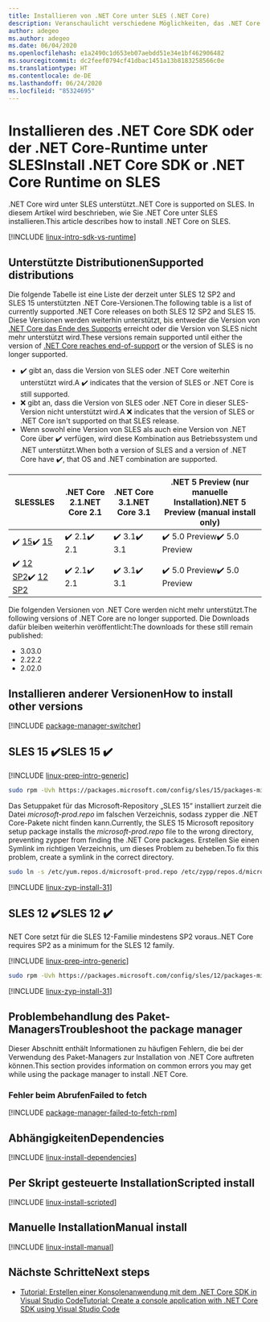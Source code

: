 ```yaml
---
title: Installieren von .NET Core unter SLES (.NET Core)
description: Veranschaulicht verschiedene Möglichkeiten, das .NET Core SDK und die NET Core-Runtime unter SLES zu installieren.
author: adegeo
ms.author: adegeo
ms.date: 06/04/2020
ms.openlocfilehash: e1a2490c1d653eb07aebdd51e34e1bf462906482
ms.sourcegitcommit: dc2feef0794cf41dbac1451a13b8183258566c0e
ms.translationtype: HT
ms.contentlocale: de-DE
ms.lasthandoff: 06/24/2020
ms.locfileid: "85324695"
---
```

# <a name="install-net-core-sdk-or-net-core-runtime-on-sles"></a><span data-ttu-id="a3e95-103">Installieren des .NET Core SDK oder der .NET Core-Runtime unter SLES</span><span class="sxs-lookup"><span data-stu-id="a3e95-103">Install .NET Core SDK or .NET Core Runtime on SLES</span></span>

<span data-ttu-id="a3e95-104">.NET Core wird unter SLES unterstützt.</span><span class="sxs-lookup"><span data-stu-id="a3e95-104">.NET Core is supported on SLES.</span></span> <span data-ttu-id="a3e95-105">In diesem Artikel wird beschrieben, wie Sie .NET Core unter SLES installieren.</span><span class="sxs-lookup"><span data-stu-id="a3e95-105">This article describes how to install .NET Core on SLES.</span></span>

[!INCLUDE [linux-intro-sdk-vs-runtime](includes/linux-intro-sdk-vs-runtime.md)]

## <a name="supported-distributions"></a><span data-ttu-id="a3e95-106">Unterstützte Distributionen</span><span class="sxs-lookup"><span data-stu-id="a3e95-106">Supported distributions</span></span>

<span data-ttu-id="a3e95-107">Die folgende Tabelle ist eine Liste der derzeit unter SLES 12 SP2 and SLES 15 unterstützten .NET Core-Versionen.</span><span class="sxs-lookup"><span data-stu-id="a3e95-107">The following table is a list of currently supported .NET Core releases on both SLES 12 SP2 and SLES 15.</span></span> <span data-ttu-id="a3e95-108">Diese Versionen werden weiterhin unterstützt, bis entweder die Version von [.NET Core das Ende des Supports](https://dotnet.microsoft.com/platform/support/policy/dotnet-core) erreicht oder die Version von SLES nicht mehr unterstützt wird.</span><span class="sxs-lookup"><span data-stu-id="a3e95-108">These versions remain supported until either the version of [.NET Core reaches end-of-support](https://dotnet.microsoft.com/platform/support/policy/dotnet-core) or the version of SLES is no longer supported.</span></span>

- <span data-ttu-id="a3e95-109">✔️ gibt an, dass die Version von SLES oder .NET Core weiterhin unterstützt wird.</span><span class="sxs-lookup"><span data-stu-id="a3e95-109">A ✔️ indicates that the version of SLES or .NET Core is still supported.</span></span>
- <span data-ttu-id="a3e95-110">❌ gibt an, dass die Version von SLES oder .NET Core in dieser SLES-Version nicht unterstützt wird.</span><span class="sxs-lookup"><span data-stu-id="a3e95-110">A ❌ indicates that the version of SLES or .NET Core isn't supported on that SLES release.</span></span>
- <span data-ttu-id="a3e95-111">Wenn sowohl eine Version von SLES als auch eine Version von .NET Core über ✔️ verfügen, wird diese Kombination aus Betriebssystem und .NET unterstützt.</span><span class="sxs-lookup"><span data-stu-id="a3e95-111">When both a version of SLES and a version of .NET Core have ✔️, that OS and .NET combination are supported.</span></span>

| <span data-ttu-id="a3e95-112">SLES</span><span class="sxs-lookup"><span data-stu-id="a3e95-112">SLES</span></span>                   | <span data-ttu-id="a3e95-113">.NET Core 2.1</span><span class="sxs-lookup"><span data-stu-id="a3e95-113">.NET Core 2.1</span></span> | <span data-ttu-id="a3e95-114">.NET Core 3.1</span><span class="sxs-lookup"><span data-stu-id="a3e95-114">.NET Core 3.1</span></span> | <span data-ttu-id="a3e95-115">.NET 5 Preview (nur manuelle Installation)</span><span class="sxs-lookup"><span data-stu-id="a3e95-115">.NET 5 Preview (manual install only)</span></span> |
|------------------------|---------------|---------------|----------------|
| <span data-ttu-id="a3e95-116">✔️ [15](#sles-15-)</span><span class="sxs-lookup"><span data-stu-id="a3e95-116">✔️ [15](#sles-15-)</span></span>     | <span data-ttu-id="a3e95-117">✔️ 2.1</span><span class="sxs-lookup"><span data-stu-id="a3e95-117">✔️ 2.1</span></span>        | <span data-ttu-id="a3e95-118">✔️ 3.1</span><span class="sxs-lookup"><span data-stu-id="a3e95-118">✔️ 3.1</span></span>        | <span data-ttu-id="a3e95-119">✔️ 5.0 Preview</span><span class="sxs-lookup"><span data-stu-id="a3e95-119">✔️ 5.0 Preview</span></span> |
| <span data-ttu-id="a3e95-120">✔️ [12 SP2](#sles-12-)</span><span class="sxs-lookup"><span data-stu-id="a3e95-120">✔️ [12 SP2](#sles-12-)</span></span> | <span data-ttu-id="a3e95-121">✔️ 2.1</span><span class="sxs-lookup"><span data-stu-id="a3e95-121">✔️ 2.1</span></span>        | <span data-ttu-id="a3e95-122">✔️ 3.1</span><span class="sxs-lookup"><span data-stu-id="a3e95-122">✔️ 3.1</span></span>        | <span data-ttu-id="a3e95-123">✔️ 5.0 Preview</span><span class="sxs-lookup"><span data-stu-id="a3e95-123">✔️ 5.0 Preview</span></span> |

<span data-ttu-id="a3e95-124">Die folgenden Versionen von .NET Core werden nicht mehr unterstützt.</span><span class="sxs-lookup"><span data-stu-id="a3e95-124">The following versions of .NET Core are no longer supported.</span></span> <span data-ttu-id="a3e95-125">Die Downloads dafür bleiben weiterhin veröffentlicht:</span><span class="sxs-lookup"><span data-stu-id="a3e95-125">The downloads for these still remain published:</span></span>

- <span data-ttu-id="a3e95-126">3.0</span><span class="sxs-lookup"><span data-stu-id="a3e95-126">3.0</span></span>
- <span data-ttu-id="a3e95-127">2.2</span><span class="sxs-lookup"><span data-stu-id="a3e95-127">2.2</span></span>
- <span data-ttu-id="a3e95-128">2.0</span><span class="sxs-lookup"><span data-stu-id="a3e95-128">2.0</span></span>

## <a name="how-to-install-other-versions"></a><span data-ttu-id="a3e95-129">Installieren anderer Versionen</span><span class="sxs-lookup"><span data-stu-id="a3e95-129">How to install other versions</span></span>

[!INCLUDE [package-manager-switcher](./includes/package-manager-heading-hack-pkgname.md)]

## <a name="sles-15-"></a><span data-ttu-id="a3e95-130">SLES 15 ✔️</span><span class="sxs-lookup"><span data-stu-id="a3e95-130">SLES 15 ✔️</span></span>

[!INCLUDE [linux-prep-intro-generic](includes/linux-prep-intro-generic.md)]

```bash
sudo rpm -Uvh https://packages.microsoft.com/config/sles/15/packages-microsoft-prod.rpm
```

<span data-ttu-id="a3e95-131">Das Setuppaket für das Microsoft-Repository „SLES 15“ installiert zurzeit die Datei *microsoft-prod.repo* im falschen Verzeichnis, sodass zypper die .NET Core-Pakete nicht finden kann.</span><span class="sxs-lookup"><span data-stu-id="a3e95-131">Currently, the SLES 15 Microsoft repository setup package installs the *microsoft-prod.repo* file to the wrong directory, preventing zypper from finding the .NET Core packages.</span></span> <span data-ttu-id="a3e95-132">Erstellen Sie einen Symlink im richtigen Verzeichnis, um dieses Problem zu beheben.</span><span class="sxs-lookup"><span data-stu-id="a3e95-132">To fix this problem, create a symlink in the correct directory.</span></span>

```bash
sudo ln -s /etc/yum.repos.d/microsoft-prod.repo /etc/zypp/repos.d/microsoft-prod.repo
```

[!INCLUDE [linux-zyp-install-31](includes/linux-install-31-zyp.md)]

## <a name="sles-12-"></a><span data-ttu-id="a3e95-133">SLES 12 ✔️</span><span class="sxs-lookup"><span data-stu-id="a3e95-133">SLES 12 ✔️</span></span>

<span data-ttu-id="a3e95-134">NET Core setzt für die SLES 12-Familie mindestens SP2 voraus.</span><span class="sxs-lookup"><span data-stu-id="a3e95-134">.NET Core requires SP2 as a minimum for the SLES 12 family.</span></span>

[!INCLUDE [linux-prep-intro-generic](includes/linux-prep-intro-generic.md)]

```bash
sudo rpm -Uvh https://packages.microsoft.com/config/sles/12/packages-microsoft-prod.rpm
```

[!INCLUDE [linux-zyp-install-31](includes/linux-install-31-zyp.md)]

## <a name="troubleshoot-the-package-manager"></a><span data-ttu-id="a3e95-135">Problembehandlung des Paket-Managers</span><span class="sxs-lookup"><span data-stu-id="a3e95-135">Troubleshoot the package manager</span></span>

<span data-ttu-id="a3e95-136">Dieser Abschnitt enthält Informationen zu häufigen Fehlern, die bei der Verwendung des Paket-Managers zur Installation von .NET Core auftreten können.</span><span class="sxs-lookup"><span data-stu-id="a3e95-136">This section provides information on common errors you may get while using the package manager to install .NET Core.</span></span>

### <a name="failed-to-fetch"></a><span data-ttu-id="a3e95-137">Fehler beim Abrufen</span><span class="sxs-lookup"><span data-stu-id="a3e95-137">Failed to fetch</span></span>

[!INCLUDE [package-manager-failed-to-fetch-rpm](includes/package-manager-failed-to-fetch-rpm.md)]

## <a name="dependencies"></a><span data-ttu-id="a3e95-138">Abhängigkeiten</span><span class="sxs-lookup"><span data-stu-id="a3e95-138">Dependencies</span></span>

[!INCLUDE [linux-install-dependencies](includes/linux-install-dependencies.md)]

## <a name="scripted-install"></a><span data-ttu-id="a3e95-139">Per Skript gesteuerte Installation</span><span class="sxs-lookup"><span data-stu-id="a3e95-139">Scripted install</span></span>

[!INCLUDE [linux-install-scripted](includes/linux-install-scripted.md)]

## <a name="manual-install"></a><span data-ttu-id="a3e95-140">Manuelle Installation</span><span class="sxs-lookup"><span data-stu-id="a3e95-140">Manual install</span></span>

[!INCLUDE [linux-install-manual](includes/linux-install-manual.md)]

## <a name="next-steps"></a><span data-ttu-id="a3e95-141">Nächste Schritte</span><span class="sxs-lookup"><span data-stu-id="a3e95-141">Next steps</span></span>

- [<span data-ttu-id="a3e95-142">Tutorial: Erstellen einer Konsolenanwendung mit dem .NET Core SDK in Visual Studio Code</span><span class="sxs-lookup"><span data-stu-id="a3e95-142">Tutorial: Create a console application with .NET Core SDK using Visual Studio Code</span></span>](../tutorials/with-visual-studio-code.md)
